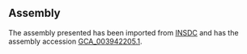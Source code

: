 
Assembly
--------

The assembly presented has been imported from 
[INSDC](http://www.insdc.org) and has the assembly accession
[GCA\_003942205.1](http://www.ebi.ac.uk/ena/data/view/GCA_003942205.1).


